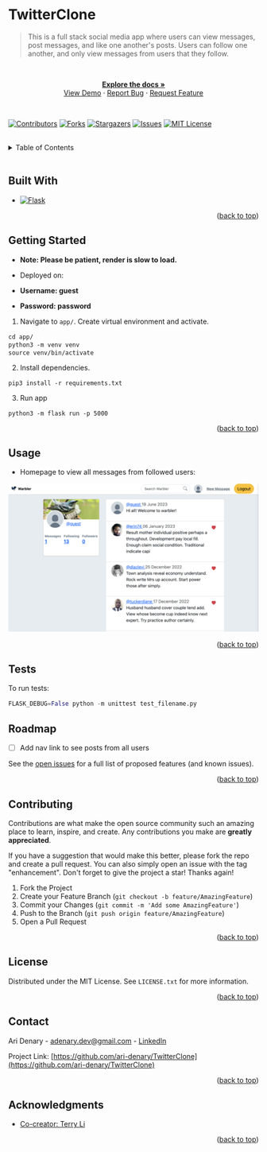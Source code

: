 # TwitterClone

> This is a full stack social media app where users can view messages, post messages, and  like one another's posts. Users can follow one another, and only view messages from users that they follow.

<br />
<!-- PROJECT LOG -->
<div align="center">
  <p align="center">
    <a href="https://github.com/ari-denary/TwitterClone"><strong>Explore the docs »</strong></a>
    <br />
    <a href="https://github.com/ari-denary/TwitterClone">View Demo</a>
    ·
    <a href="https://github.com/ari-denary/TwitterClone/issues">Report Bug</a>
    ·
    <a href="https://github.com/ari-denary/TwitterClone/issues">Request Feature</a>
  </p>
</div>

<br />

[![Contributors][contributors-shield]][contributors-url]
[![Forks][forks-shield]][forks-url]
[![Stargazers][stars-shield]][stars-url]
[![Issues][issues-shield]][issues-url]
[![MIT License][license-shield]][license-url]


<br />
<!-- TABLE OF CONTENTS -->
<details>
  <summary>Table of Contents</summary>
  <ol>
    <li><a href="#built-with">Built With</a></li>
    <li><a href="#getting-started">Getting Started</a></li>
    <li><a href="#usage">Usage</a></li>
    <li><a href="#roadmap">Roadmap</a></li>
    <li><a href="#contributing">Contributing</a></li>
    <li><a href="#license">License</a></li>
    <li><a href="#contact">Contact</a></li>
    <li><a href="#acknowledgments">Acknowledgments</a></li>
  </ol>
</details>

<br />

## Built With

* [![Flask][Flask.com]][Flask-url]

<p align="right">(<a href="#TwitterClone">back to top</a>)</p>


<!-- GETTING STARTED -->
## Getting Started

- **Note: Please be patient, render is slow to load.**

- Deployed on:
- **Username: guest**
- **Password: password**

1. Navigate to `app/`. Create virtual environment and activate.

```shell
cd app/
python3 -m venv venv
source venv/bin/activate
```

2. Install dependencies.

```shell
pip3 install -r requirements.txt
```

3. Run app
```shell
python3 -m flask run -p 5000
```

<p align="right">(<a href="#TwitterClone">back to top</a>)</p>



<!-- USAGE EXAMPLES -->
## Usage

- Homepage to view all messages from followed users:
<img src="./static/images/warbler-homepage.png"/>

<p align="right">(<a href="#TwitterClone">back to top</a>)</p>

## Tests

To run tests:

```python
FLASK_DEBUG=False python -m unittest test_filename.py
```

<!-- ROADMAP -->
## Roadmap

- [ ] Add nav link to see posts from all users

See the [open issues](https://github.com/ari-denary/TwitterClone/issues) for a full list of proposed features (and known issues).

<p align="right">(<a href="#TwitterClone">back to top</a>)</p>



<!-- CONTRIBUTING -->
## Contributing

Contributions are what make the open source community such an amazing place to learn, inspire, and create. Any contributions you make are **greatly appreciated**.

If you have a suggestion that would make this better, please fork the repo and create a pull request. You can also simply open an issue with the tag "enhancement".
Don't forget to give the project a star! Thanks again!

1. Fork the Project
2. Create your Feature Branch (`git checkout -b feature/AmazingFeature`)
3. Commit your Changes (`git commit -m 'Add some AmazingFeature'`)
4. Push to the Branch (`git push origin feature/AmazingFeature`)
5. Open a Pull Request

<p align="right">(<a href="#TwitterClone">back to top</a>)</p>



<!-- LICENSE -->
## License

Distributed under the MIT License. See `LICENSE.txt` for more information.

<p align="right">(<a href="#TwitterClone">back to top</a>)</p>



<!-- CONTACT -->
## Contact

Ari Denary - [adenary.dev@gmail.com](mailto:adenary.dev@gmail.com) - [LinkedIn][linkedin-url]


Project Link: [https://github.com/ari-denary/TwitterClone](https://github.com/ari-denary/TwitterClone)

<p align="right">(<a href="#TwitterClone">back to top</a>)</p>



<!-- ACKNOWLEDGMENTS -->
## Acknowledgments

* [Co-creator: Terry Li](https://github.com/terrysli)

<p align="right">(<a href="#TwitterClone">back to top</a>)</p>



<!-- MARKDOWN LINKS & IMAGES -->
<!-- https://www.markdownguide.org/basic-syntax/#reference-style-links -->
[contributors-shield]: https://img.shields.io/github/contributors/ari-denary/TwitterClone.svg?style=for-the-badge
[contributors-url]: https://github.com/ari-denary/TwitterClone/graphs/contributors
[forks-shield]: https://img.shields.io/github/forks/ari-denary/TwitterClone.svg?style=for-the-badge
[forks-url]: https://github.com/ari-denary/TwitterClone/network/members
[stars-shield]: https://img.shields.io/github/stars/ari-denary/TwitterClone.svg?style=for-the-badge
[stars-url]: https://github.com/ari-denary/TwitterClone/stargazers
[issues-shield]: https://img.shields.io/github/issues/ari-denary/TwitterClone.svg?style=for-the-badge
[issues-url]: https://github.com/ari-denary/TwitterClone/issues
[license-shield]: https://img.shields.io/badge/License-MIT-41acc0?style=for-the-badge&logo=MIT&logoColor=white
[license-url]: https://github.com/ari-denary/TwitterClone/LICENSE.txt
[linkedin-shield]: https://img.shields.io/badge/-LinkedIn-black.svg?style=for-the-badge&logo=linkedin&colorB=555
[linkedin-url]: https://linkedin.com/in/ari-denary/
<!-- [product-screenshot]: images/screenshot.png -->
[Flask.com]: https://shields.io/badge/Flask-41acc0?style=for-the-badge&logo=flask&logoColor=white
[Flask-url]: https://flask.palletsprojects.com/
